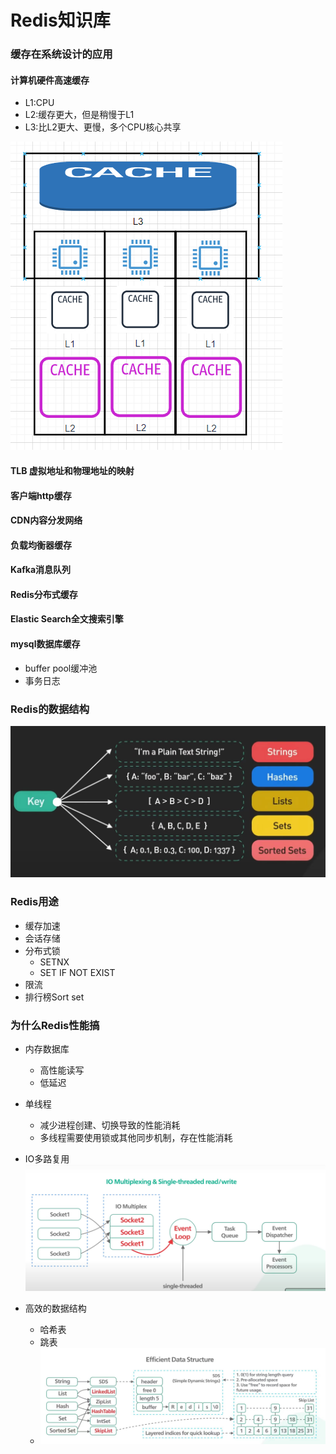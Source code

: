 # Redis知识库
### 缓存在系统设计的应用
#### 计算机硬件高速缓存
- L1:CPU
- L2:缓存更大，但是稍慢于L1
- L3:比L2更大、更慢，多个CPU核心共享

![img.png](img.png)

#### TLB 虚拟地址和物理地址的映射
#### 客户端http缓存
#### CDN内容分发网络
#### 负载均衡器缓存
#### Kafka消息队列
#### Redis分布式缓存
#### Elastic Search全文搜索引擎
#### mysql数据库缓存
- buffer pool缓冲池
- 事务日志
### Redis的数据结构

![img_1.png](img_1.png)

### Redis用途
- 缓存加速
- 会话存储
- 分布式锁
  - SETNX
  - SET IF NOT EXIST
- 限流
- 排行榜Sort set
### 为什么Redis性能搞
- 内存数据库
  - 高性能读写
  - 低延迟
- 单线程
  - 减少进程创建、切换导致的性能消耗
  - 多线程需要使用锁或其他同步机制，存在性能消耗
- IO多路复用
![img_2.png](img_2.png)
  
- 高效的数据结构
  - 哈希表
  - 跳表
  - ![img_3.png](img_3.png)